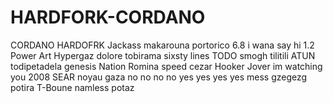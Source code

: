 # HARDFORK-CORDANO
CORDANO HARDOFRK
Jackass
makarouna
portorico 
6.8
i wana say hi
1.2
Power
Art
Hypergaz
dolore
tobirama
sixsty lines 
TODO
smogh
tilitili
ATUN
todipetadela
genesis
Nation
Romina
speed
cezar
Hooker
Jover
im watching you 
2008
SEAR
noyau
gaza 
no no no no yes yes yes yes 
mess
gzegezg
potira 
T-Boune
namless
potaz
